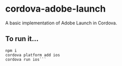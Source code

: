 # cordova-adobe-launch
A basic implementation of Adobe Launch in Cordova.

## To run it...
```git clone https://github.com/markhicken/cordova-adobe-launch.git
npm i
cordova platform add ios
cordova run ios```
